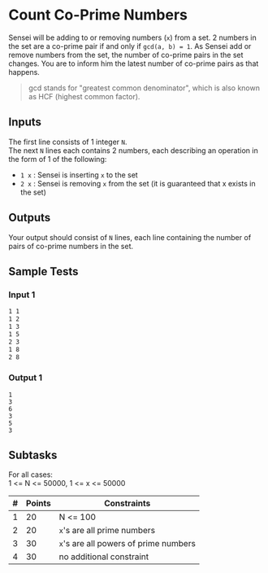# Count Co-Prime Numbers
Sensei will be adding to or removing numbers (`x`) from a set. 2 numbers in the set are a co-prime pair if and only if `gcd(a, b) = 1`. As Sensei add or remove numbers from the set, the number of co-prime pairs in the set changes. You are to inform him the latest number of co-prime pairs as that happens.

> gcd stands for "greatest common denominator", which is also known as HCF (highest common factor).

## Inputs
The first line consists of 1 integer `N`.<br>
The next `N` lines each contains 2 numbers, each describing an operation in the form of 1 of the following:
* `1 x` : Sensei is inserting `x` to the set
* `2 x` : Sensei is removing `x` from the set (it is guaranteed that x exists in the set)

## Outputs
Your output should consist of `N` lines, each line containing the number of pairs of co-prime numbers in the set.

## Sample Tests
### Input 1
```7
1 1
1 2
1 3
1 5
2 3
1 8
2 8
```
### Output 1
```0
1
3
6
3
5
3
```
## Subtasks
For all cases:<br>
1 <= N <= 50000, 1 <= x <= 50000<br>

\# | Points | Constraints
--- | --- | ---
1 | 20 | N <= 100
2 | 20 | `x`'s are all prime numbers
3 | 30 | `x`'s are all powers of prime numbers
4 | 30 | no additional constraint
